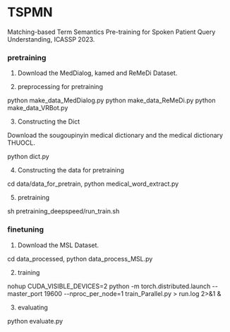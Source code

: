 # TSPMN
Matching-based Term Semantics Pre-training for Spoken Patient Query Understanding, ICASSP 2023.

### pretraining

1. Download the MedDialog, kamed and ReMeDi Dataset. 

2. preprocessing for pretraining

python make_data_MedDialog.py 
python make_data_ReMeDi.py 
python make_data_VRBot.py 

3. Constructing the Dict

Download the  sougoupinyin medical dictionary and the medical dictionary THUOCL. 

python dict.py

4. Constructing the data for pretraining

cd data/data_for_pretrain, python medical_word_extract.py

5. pretraining

sh pretraining_deepspeed/run_train.sh

### finetuning

1. Download the MSL Dataset. 

cd data_processed, python data_process_MSL.py

2. training

nohup CUDA_VISIBLE_DEVICES=2 python -m torch.distributed.launch --master_port 19600 --nproc_per_node=1 train_Parallel.py > run.log 2>&1 &

3. evaluating

python evaluate.py
